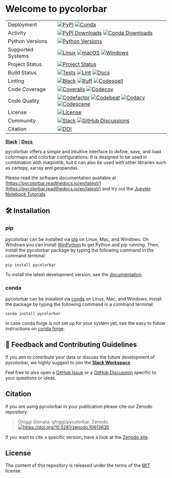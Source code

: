# Welcome to pycolorbar

|                   |                                                                                                                                                                                                                                                                                                                                                                                                                                                                                                                                                                                                                                                                                           |
| ----------------- | ----------------------------------------------------------------------------------------------------------------------------------------------------------------------------------------------------------------------------------------------------------------------------------------------------------------------------------------------------------------------------------------------------------------------------------------------------------------------------------------------------------------------------------------------------------------------------------------------------------------------------------------------------------------------------------------- |
| Deployment        | [![PyPI](https://badge.fury.io/py/pycolorbar.svg?style=flat)](https://pypi.org/project/pycolorbar/) [![Conda](https://img.shields.io/conda/vn/conda-forge/pycolorbar.svg?logo=conda-forge&logoColor=white&style=flat)](https://anaconda.org/conda-forge/pycolorbar)                                                                                                                                                                                                                                                                                                                                                                                                                       |
| Activity          | [![PyPI Downloads](https://img.shields.io/pypi/dm/pycolorbar.svg?label=PyPI%20downloads&style=flat)](https://pypi.org/project/pycolorbar/) [![Conda Downloads](https://img.shields.io/conda/dn/conda-forge/pycolorbar.svg?label=Conda%20downloads&style=flat)](https://anaconda.org/conda-forge/pycolorbar)                                                                                                                                                                                                                                                                                                                                                                               |
| Python Versions   | [![Python Versions](https://img.shields.io/badge/Python-3.10%20%203.11%20%203.12%20%203.13-blue?style=flat)](https://www.python.org/downloads/)                                                                                                                                                                                                                                                                                                                                                                                                                                                                                                                                            |
| Supported Systems | [![Linux](https://img.shields.io/github/actions/workflow/status/ghiggi/pycolorbar/.github/workflows/tests.yml?label=Linux&style=flat)](https://github.com/ghiggi/pycolorbar/actions/workflows/tests.yml) [![macOS](https://img.shields.io/github/actions/workflow/status/ghiggi/pycolorbar/.github/workflows/tests.yml?label=macOS&style=flat)](https://github.com/ghiggi/pycolorbar/actions/workflows/tests.yml) [![Windows](https://img.shields.io/github/actions/workflow/status/ghiggi/pycolorbar/.github/workflows/tests_windows.yml?label=Windows&style=flat)](https://github.com/ghiggi/pycolorbar/actions/workflows/tests_windows.yml)                                            |
| Project Status    | [![Project Status](https://www.repostatus.org/badges/latest/active.svg?style=flat)](https://www.repostatus.org/#active)                                                                                                                                                                                                                                                                                                                                                                                                                                                                                                                                                                   |
| Build Status      | [![Tests](https://github.com/ghiggi/pycolorbar/actions/workflows/tests.yml/badge.svg?style=flat)](https://github.com/ghiggi/pycolorbar/actions/workflows/tests.yml) [![Lint](https://github.com/ghiggi/pycolorbar/actions/workflows/lint.yml/badge.svg?style=flat)](https://github.com/ghiggi/pycolorbar/actions/workflows/lint.yml) [![Docs](https://readthedocs.org/projects/pycolorbar/badge/?version=latest&style=flat)](https://pycolorbar.readthedocs.io/en/latest/)                                                                                                                                                                                                                |
| Linting           | [![Black](https://img.shields.io/badge/code%20style-black-000000.svg?style=flat)](https://github.com/psf/black) [![Ruff](https://img.shields.io/endpoint?url=https://raw.githubusercontent.com/astral-sh/ruff/main/assets/badge/v2.json&style=flat)](https://github.com/astral-sh/ruff) [![Codespell](https://img.shields.io/badge/Codespell-enabled-brightgreen?style=flat)](https://github.com/codespell-project/codespell)                                                                                                                                                                                                                                                             |
| Code Coverage     | [![Coveralls](https://coveralls.io/repos/github/ghiggi/pycolorbar/badge.svg?branch=main&style=flat)](https://coveralls.io/github/ghiggi/pycolorbar?branch=main) [![Codecov](https://codecov.io/gh/ghiggi/pycolorbar/branch/main/graph/badge.svg?style=flat)](https://codecov.io/gh/ghiggi/pycolorbar)                                                                                                                                                                                                                                                                                                                                                                                     |
| Code Quality      | [![Codefactor](https://www.codefactor.io/repository/github/ghiggi/pycolorbar/badge?style=flat)](https://www.codefactor.io/repository/github/ghiggi/pycolorbar) [![Codebeat](https://codebeat.co/badges/236abcf2-cbae-4ca9-8a2d-3b70495bb16b?style=flat)](https://codebeat.co/projects/github-com-ghiggi-pycolorbar-main) [![Codacy](https://app.codacy.com/project/badge/Grade/bee842cb10004ad8bb9288256f2fc8af?style=flat)](https://app.codacy.com/gh/ghiggi/pycolorbar/dashboard?utm_source=gh&utm_medium=referral&utm_content=&utm_campaign=Badge_grade) [![Codescene](https://codescene.io/projects/41870/status-badges/code-health?style=flat)](https://codescene.io/projects/41870) |
| License           | [![License](https://img.shields.io/github/license/ghiggi/pycolorbar?style=flat)](https://github.com/ghiggi/pycolorbar/blob/main/LICENSE)                                                                                                                                                                                                                                                                                                                                                                                                                                                                                                                                                  |
| Community         | [![Slack](https://img.shields.io/badge/Slack-pycolorbar-green.svg?logo=slack&style=flat)](https://join.slack.com/t/pycolorbar/shared_invite/zt-2bxdsywo3-368GbufPyb8vNJ1GC9aT3g) [![GitHub Discussions](https://img.shields.io/badge/GitHub-Discussions-green?logo=github&style=flat)](https://github.com/ghiggi/pycolorbar/discussions)                                                                                                                                                                                                                                                                                                                                                  |
| Citation          | [![DOI](https://zenodo.org/badge/664671614.svg?style=flat)](https://doi.org/10.5281/zenodo.10613635)                                                                                                                                                                                                                                                                                                                                                                                                                                                                                                                                                                                      |

[**Slack**](https://join.slack.com/t/pycolorbar/shared_invite/zt-2bxdsywo3-368GbufPyb8vNJ1GC9aT3g) | [**Docs**](https://pycolorbar.readthedocs.io/en/latest/)

pycolorbar offers a simple and intuitive interface to define, save, and load colormaps and colorbar configurations.
It is designed to be used in combination with matplotlib, but it can also be used with other libraries such as cartopy, xarray and geopandas.

Please read the software documentation available at [https://pycolorbar.readthedocs.io/en/latest/](https://pycolorbar.readthedocs.io/en/latest/) and try
out the [Jupyter Notebook Tutorials](https://github.com/ghiggi/pycolorbar/tree/main/tutorials)

## 🛠️ Installation

### pip

pycolorbar can be installed via [pip][pip_link] on Linux, Mac, and Windows.
On Windows you can install [WinPython][winpy_link] to get Python and pip
running.
Then, install the pycolorbar package by typing the following command in the command terminal:

```
pip install pycolorbar
```

To install the latest development version, see the
[documentation][dev_installation].

### conda

pycolorbar can be installed via [conda][conda_link] on Linux, Mac, and Windows.
Install the package by typing the following command in a command terminal:

```
conda install pycolorbar
```

In case conda forge is not set up for your system yet, see the easy to follow
instructions on [conda forge][conda_forge_link].

## 💭 Feedback and Contributing Guidelines

If you aim to contribute your data or discuss the future development of pycolorbar,
we highly suggest to join the [**Slack Workspace**](https://join.slack.com/t/pycolorbar/shared_invite/zt-2bxdsywo3-368GbufPyb8vNJ1GC9aT3g)

Feel free to also open a [GitHub Issue](https://github.com/ghiggi/pycolorbar/issues) or a [GitHub Discussion](https://github.com/ghiggi/pycolorbar/discussions) specific to your questions or ideas.

## Citation

If you are using pycolorbar in your publication please cite our Zenodo repository:

> Ghiggi Gionata. ghiggi/pycolorbar. Zenodo. [![<https://doi.org/10.5281/zenodo.10613635>](https://zenodo.org/badge/664671614.svg?style=flat)](https://doi.org/10.5281/zenodo.10613635)

If you want to cite a specific version, have a look at the [Zenodo site](https://doi.org/10.5281/zenodo.10613635).

## License

The content of this repository is released under the terms of the [MIT](LICENSE) license.

[conda_forge_link]: https://github.com/conda-forge/pycolorbar-feedstock#installing-pycolorbar
[conda_link]: https://docs.conda.io/en/latest/miniconda.html
[dev_installation]: https://pycolorbar.readthedocs.io/en/latest/installation.html#installation-for-contributors
[pip_link]: https://pypi.org/project/pycolorbars
[winpy_link]: https://winpython.github.io/
